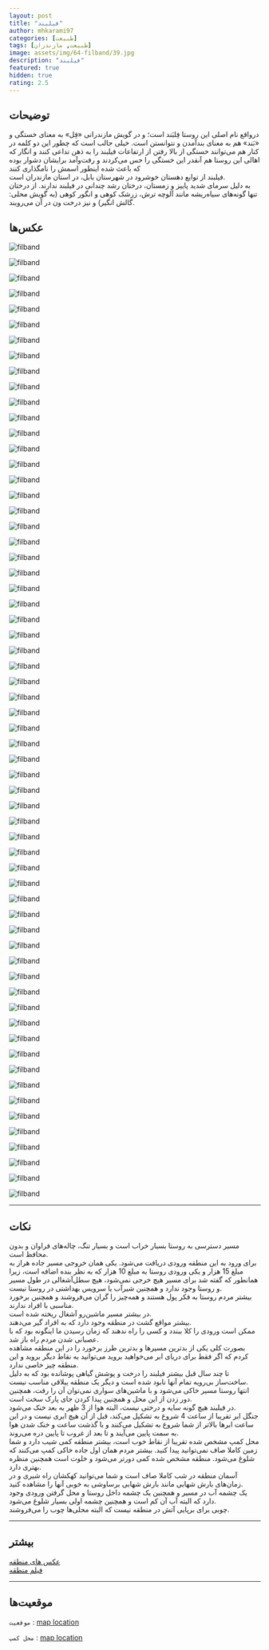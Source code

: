 ```yaml
---
layout: post
title: "فیلبند"
author: mhkarami97
categories: [طبیعت]
tags: [طبیعت, مازندران]
image: assets/img/64-filband/39.jpg
description: "فیلبند"
featured: true
hidden: true
rating: 2.5
---
```


## توضیحات
در‌واقع نام اصلی این روستا فِلبَند است؛ و در گویش مازندرانی «فِل» به معنای خستگی و «بَند» هم به معنای بندآمدن و نتوانستن است. خیلی جالب است که چطور این دو کلمه در کنار هم می‌توانند خستگی از بالا رفتن از ارتفاعات فیلبند را به ذهن تداعی کنند و انگار که اهالی این روستا هم آنقدر این خستگی را حس می‌کردند  و رفت‌و‌آمد برایشان دشوار بوده که باعث شده اینطور اسمش را نامگذاری کنند  
فیلبند از توابع دهستان خوشرود در شهرستان بابل، در استان مازندران است.  
به دلیل سرمای شدید پاییز و زمستان، درختان رشد چندانی در فیلبند ندارند. از درختان تنها گونه‌های سیاه‌ریشه مانند آلوچه ترش، زرشک کوهی و انگور کوهی (به گویش محلی: گالش انگیر) و نیز درخت ون در آن می‌رویند.  

## عکس‌ها
![filband](/assets/img/64-filband/01.jpg)  

![filband](/assets/img/64-filband/02.jpg)  

![filband](/assets/img/64-filband/03.jpg)  

![filband](/assets/img/64-filband/04.jpg)  

![filband](/assets/img/64-filband/05.jpg)  

![filband](/assets/img/64-filband/06.jpg)  

![filband](/assets/img/64-filband/07.jpg)  

![filband](/assets/img/64-filband/08.jpg)  

![filband](/assets/img/64-filband/09.jpg)  

![filband](/assets/img/64-filband/10.jpg)  

![filband](/assets/img/64-filband/11.jpg)  

![filband](/assets/img/64-filband/12.jpg)  

![filband](/assets/img/64-filband/13.jpg)  

![filband](/assets/img/64-filband/14.jpg)  

![filband](/assets/img/64-filband/15.jpg)  

![filband](/assets/img/64-filband/16.jpg)  

![filband](/assets/img/64-filband/17.jpg)  

![filband](/assets/img/64-filband/18.jpg)  

![filband](/assets/img/64-filband/19.jpg)  

![filband](/assets/img/64-filband/20.jpg)  

![filband](/assets/img/64-filband/21.jpg)  

![filband](/assets/img/64-filband/22.jpg)  

![filband](/assets/img/64-filband/23.jpg)  

![filband](/assets/img/64-filband/24.jpg)  

![filband](/assets/img/64-filband/25.jpg)  

![filband](/assets/img/64-filband/26.jpg)  

![filband](/assets/img/64-filband/27.jpg)  

![filband](/assets/img/64-filband/28.jpg)  

![filband](/assets/img/64-filband/29.jpg)  

![filband](/assets/img/64-filband/30.jpg)  

![filband](/assets/img/64-filband/31.jpg)  

![filband](/assets/img/64-filband/32.jpg)  

![filband](/assets/img/64-filband/33.jpg)  

![filband](/assets/img/64-filband/34.jpg)  

![filband](/assets/img/64-filband/35.jpg)  

![filband](/assets/img/64-filband/36.jpg)  

![filband](/assets/img/64-filband/37.jpg)  

![filband](/assets/img/64-filband/38.jpg)  

![filband](/assets/img/64-filband/39.jpg)  

![filband](/assets/img/64-filband/40.jpg)  

![filband](/assets/img/64-filband/41.jpg)  

![filband](/assets/img/64-filband/42.jpg)  

![filband](/assets/img/64-filband/43.jpg)  

![filband](/assets/img/64-filband/44.jpg)  

![filband](/assets/img/64-filband/45.jpg)  

![filband](/assets/img/64-filband/46.jpg)  

![filband](/assets/img/64-filband/47.jpg)  

![filband](/assets/img/64-filband/48.jpg)  

![filband](/assets/img/64-filband/49.jpg)  

![filband](/assets/img/64-filband/50.jpg)  

![filband](/assets/img/64-filband/51.jpg)  

![filband](/assets/img/64-filband/52.jpg)  

![filband](/assets/img/64-filband/53.jpg)  

![filband](/assets/img/64-filband/54.jpg)  

![filband](/assets/img/64-filband/55.jpg)  

![filband](/assets/img/64-filband/56.jpg)  

![filband](/assets/img/64-filband/57.jpg)  

![filband](/assets/img/64-filband/58.jpg)  

![filband](/assets/img/64-filband/59.jpg)  

![filband](/assets/img/64-filband/60.jpg)  

![filband](/assets/img/64-filband/61.jpg)  

![filband](/assets/img/64-filband/62.jpg)  

---

## نکات
مسیر دسترسی به روستا بسیار خراب است و بسیار تنگ، چاله‌های فراوان و بدون محافظ است.  
برای ورود به این منطقه ورودی دریافت می‌شود. یکی همان خروجی مسیر جاده هراز به مبلغ 15 هزار و یکی ورودی روستا به مبلغ 10 هزار که به نظر بنده اضافه است، زیرا همانطور که گفته شد برای مسیر هیچ خرجی نمی‌شود، هیچ سطل‌آشغالی در طول مسیر و روستا وجود ندارد و همچنین شیرآب یا سرویس بهداشتی در روستا نیست.  
بیشتر مردم روستا به فکر پول هستند و همه‌چیز را گران می‌فروشند و همچنین برخورد مناسبی با افراد ندارند.  
در بیشتر مسیر ماشین‌رو آشغال ریخته شده است.  
بیشتر مواقع گشت در منطقه وجود دارد که به افراد گیر می‌دهند.  
ممکن است ورودی را کلا ببندد و کسی را راه ندهند که زمان رسیدن ما اینگونه بود که با عصبانی شدن مردم راه باز شد.  
بصورت کلی یکی از بدترین مسیرها و بدترین طرز برخورد را در این منطقه مشاهده کردم که اگر فقط برای دریای ابر می‌خواهید بروید می‌توانید به نقاط دیگر بروید و این منطقه چیز خاصی ندارد.  
تا چند سال قبل بیشتر فیلبند را درخت و پوشش گیاهی پوشانده بود که به دلیل ساخت‌ساز بی‌رویه تمام آنها نابود شده است و دیگر یک منطقه ییلاقی مناسب نیست.  
انتها روستا مسیر خاکی می‌شود و با ماشین‌های سواری نمی‌توان آن را رفت، همچنین دور زدن از این محل و همچنین پیدا کردن جای پارک سخت است.  
در فیلبند هیچ گونه سایه و درختی نیست، البته هوا از 3 ظهر به بعد خنک می‌شود.  
جنگل ابر تقریبا از ساعت 4 شروع به تشکیل می‌کند، قبل از آن هیچ ابری نیست و در این ساعت ابرها بالاتر از شما شروع به تشکیل می‌کنند و با گذشت ساعت و خنک شدن هوا به سمت پایین می‌آیند و تا بعد از غروب تا پایین دره می‌روند.  
محل کمپ مشخص شده تقریبا از نقاط خوب است، بیشتر منطقه کمی شیب دارد و شما زمین کاملا صاف نمی‌توانید پیدا کنید. بیشتر مردم همان اول جاده خاکی کمپ می‌کنند که شلوغ می‌شود. منطقه مشخص شده کمی دورتر می‌شود و خلوت است همچنین منظره بهتری دارد.  
آسمان منطقه در شب کاملا صاف است و شما می‌توانید کهکشان راه شیری و در زمان‌های بارش شهابی مانند بارش شهابی برساوشی به خوبی آنها را مشاهده کنید.  
یک چشمه آب در مسیر و همچنین یک چشمه داخل روستا و محل گرفتن ورودی وجود دارد که البته آب آن کم است و همچنین چشمه اولی بسیار شلوغ می‌شود.  
چوبی برای برپایی آتش در منطقه نیست که البته محلی‌ها چوب را می‌فروشند.  

---

## بیشتر
[عکس های منطقه](https://www.instagram.com/p/Chenp-NjCio/)  
[فیلم منطقه]()  

---

## موقعیت‌ها
`موقعیت` : [map location](https://www.google.com/maps/place/Filband,+Mazandaran+Province/data=!4m2!3m1!1s0x3f8fe4ab0a546fc7:0xbd4bbfec0f0c0947?sa=X&ved=2ahUKEwiwv52YltX5AhWA_bsIHbToBswQ8gF6BQjVARAB)  

`محل کمپ` : [map location](https://www.google.com/maps/place/%D9%81%DB%8C%D9%84%D8%A8%D9%86%D8%AF%E2%80%AD/@36.144118,52.5189667,16.56z/data=!4m13!1m7!3m6!1s0x3f8fe4ab0a546fc7:0xbd4bbfec0f0c0947!2sFilband,+Mazandaran+Province!3b1!8m2!3d36.1527642!4d52.5291928!3m4!1s0x3f8fe30da7ecd56d:0xe4b483b4ce02195d!8m2!3d36.1424771!4d52.5185551)  